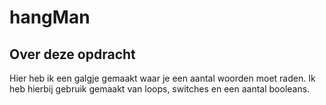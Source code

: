 # hangMan
## Over deze opdracht
Hier heb ik een galgje gemaakt waar je een aantal woorden moet raden.
Ik heb hierbij gebruik gemaakt van loops, switches en een aantal booleans.
